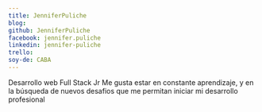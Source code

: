 ```yaml
---
title: JenniferPuliche
blog: 
github: JenniferPuliche
facebook: jennifer.puliche
linkedin: jennifer-puliche
trello: 
soy-de: CABA
---
```


Desarrollo web Full Stack Jr
Me gusta estar en constante aprendizaje, y en la búsqueda de nuevos desafios que me permitan iniciar mi desarrollo profesional
